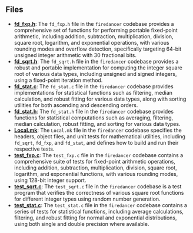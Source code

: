 
## Files
- **[fd_fxp.h](math/fd_fxp.h.driver.md)**: The `fd_fxp.h` file in the `firedancer` codebase provides a comprehensive set of functions for performing portable fixed-point arithmetic, including addition, subtraction, multiplication, division, square root, logarithm, and exponential operations, with various rounding modes and overflow detection, specifically targeting 64-bit unsigned integer arithmetic with 30 fractional bits.
- **[fd_sqrt.h](math/fd_sqrt.h.driver.md)**: The `fd_sqrt.h` file in the `firedancer` codebase provides a robust and portable implementation for computing the integer square root of various data types, including unsigned and signed integers, using a fixed-point iteration method.
- **[fd_stat.c](math/fd_stat.c.driver.md)**: The `fd_stat.c` file in the `firedancer` codebase provides implementations for statistical functions such as filtering, median calculation, and robust fitting for various data types, along with sorting utilities for both ascending and descending orders.
- **[fd_stat.h](math/fd_stat.h.driver.md)**: The `fd_stat.h` file in the `firedancer` codebase provides functions for statistical computations such as averaging, filtering, median calculation, robust fitting, and sorting for various data types.
- **[Local.mk](math/Local.mk.driver.md)**: The `Local.mk` file in the `firedancer` codebase specifies the headers, object files, and unit tests for mathematical utilities, including `fd_sqrt`, `fd_fxp`, and `fd_stat`, and defines how to build and run their respective tests.
- **[test_fxp.c](math/test_fxp.c.driver.md)**: The `test_fxp.c` file in the `firedancer` codebase contains a comprehensive suite of tests for fixed-point arithmetic operations, including addition, subtraction, multiplication, division, square root, logarithm, and exponential functions, with various rounding modes, using 128-bit integer support.
- **[test_sqrt.c](math/test_sqrt.c.driver.md)**: The `test_sqrt.c` file in the `firedancer` codebase is a test program that verifies the correctness of various square root functions for different integer types using random number generation.
- **[test_stat.c](math/test_stat.c.driver.md)**: The `test_stat.c` file in the `firedancer` codebase contains a series of tests for statistical functions, including average calculations, filtering, and robust fitting for normal and exponential distributions, using both single and double precision where available.
